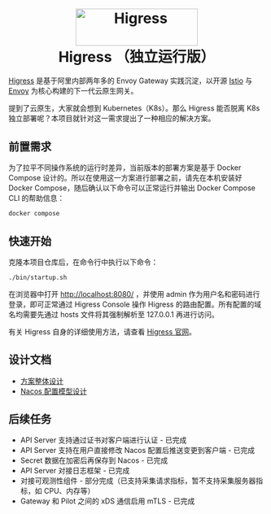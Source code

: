 <h1 align="center">
    <img src="https://img.alicdn.com/imgextra/i2/O1CN01NwxLDd20nxfGBjxmZ_!!6000000006895-2-tps-960-290.png" alt="Higress" width="240" height="72.5">
  <br>
  Higress （独立运行版）
</h1>

[Higress](https://github.com/alibaba/higress/) 是基于阿里内部两年多的 Envoy Gateway 实践沉淀，以开源 [Istio](https://github.com/istio/istio) 与 [Envoy](https://github.com/envoyproxy/envoy) 为核心构建的下一代云原生网关。

提到了云原生，大家就会想到 Kubernetes（K8s）。那么 Higress 能否脱离 K8s 独立部署呢？本项目就针对这一需求提出了一种相应的解决方案。

## 前置需求

为了拉平不同操作系统的运行时差异，当前版本的部署方案是基于 Docker Compose 设计的。所以在使用这一方案进行部署之前，请先在本机安装好 Docker Compose，随后确认以下命令可以正常运行并输出 Docker Compose CLI 的帮助信息：

```bash
docker compose
```

## 快速开始

克隆本项目仓库后，在命令行中执行以下命令：

```bash
./bin/startup.sh
```

在浏览器中打开 [http://localhost:8080/](http://localhost:8080/) ，并使用 admin 作为用户名和密码进行登录，即可正常通过 Higress Console 操作 Higress 的路由配置。所有配置的域名均需要先通过 hosts 文件将其强制解析至 127.0.0.1 再进行访问。

有关 Higress 自身的详细使用方法，请查看 [Higress 官网](http://higress.io/)。
## 设计文档

- [方案整体设计](./docs/design.md)
- [Nacos 配置模型设计](./docs/nacos.md)

## 后续任务

- API Server 支持通过证书对客户端进行认证 - 已完成
- API Server 支持在用户直接修改 Nacos 配置后推送变更到客户端 - 已完成
- Secret 数据在加密后再保存到 Nacos - 已完成
- API Server 对接日志框架 - 已完成
- 对接可观测性组件 - 部分完成（已支持采集请求指标，暂不支持采集服务器指标，如 CPU、内存等）
- Gateway 和 Pilot 之间的 xDS 通信启用 mTLS - 已完成